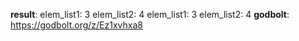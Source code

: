 **result**:
elem_list1: 3
elem_list2: 4
elem_list1: 3
elem_list2: 4
**godbolt**: https://godbolt.org/z/Ez1xvhxa8